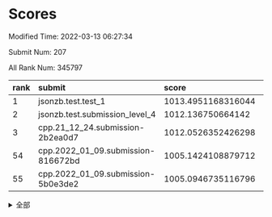 # Scores

Modified Time: 2022-03-13 06:27:34

Submit Num: 207

All Rank Num: 345797

| rank |               submit               |       score        |       sigma        | pk_num |
| :--- | :--------------------------------- | :----------------- | :----------------- | :----- |
| 1    | jsonzb.test.test_1                 | 1013.4951168316044 | 0.8341578134681302 | 6686   |
| 2    | jsonzb.test.submission_level_4     | 1012.136750664142  | 0.7943272670853478 | 6684   |
| 3    | cpp.21_12_24.submission-2b2ea0d7   | 1012.0526352426298 | 0.7828031530632411 | 6681   |
| 54   | cpp.2022_01_09.submission-816672bd | 1005.1424108879712 | 0.7163465270517351 | 6681   |
| 55   | cpp.2022_01_09.submission-5b0e3de2 | 1005.0946735116796 | 0.7054320072416875 | 6685   |


<details>
<summary>全部</summary>

| rank |                 submit                 |       score        |       sigma        | pk_num |
| :--- | :------------------------------------- | :----------------- | :----------------- | :----- |
| 1    | jsonzb.test.test_1                     | 1013.4951168316044 | 0.8341578134681302 | 6686   |
| 2    | jsonzb.test.submission_level_4         | 1012.136750664142  | 0.7943272670853478 | 6684   |
| 3    | cpp.21_12_24.submission-2b2ea0d7       | 1012.0526352426298 | 0.7828031530632411 | 6681   |
| 4    | gobigger.level_3.submission_level_3_21 | 1011.579288993591  | 0.7738836172047774 | 6680   |
| 5    | gobigger.level_3.submission_level_3_16 | 1011.5383583260123 | 0.7731082971421429 | 6684   |
| 6    | gobigger.level_3.submission_level_3_15 | 1011.4791155269097 | 0.7614830263208343 | 6680   |
| 7    | gobigger.level_3.submission_level_3_6  | 1011.3943324689589 | 0.7887826549142294 | 6685   |
| 8    | gobigger.level_3.submission_level_3_20 | 1011.3525063033508 | 0.796590395164161  | 6677   |
| 9    | gobigger.level_3.submission_level_3_9  | 1011.1890570211461 | 0.7611096248551505 | 6682   |
| 10   | gobigger.level_3.submission_level_3_42 | 1011.0611841534827 | 0.7897118666395788 | 6681   |
| 11   | gobigger.level_3.submission_level_3_19 | 1010.8368666464992 | 0.7751274735112752 | 6684   |
| 12   | gobigger.level_3.submission_level_3_39 | 1010.6769746778713 | 0.7535945650002991 | 6685   |
| 13   | gobigger.level_3.submission_level_3_0  | 1010.6459569916806 | 0.767574415088428  | 6680   |
| 14   | gobigger.level_3.submission_level_3_29 | 1010.6335734729696 | 0.7544917981652021 | 6681   |
| 15   | gobigger.level_3.submission_level_3_36 | 1010.5959295590276 | 0.7586169185040358 | 6683   |
| 16   | gobigger.level_3.submission_level_3_27 | 1010.5684916933187 | 0.8053574242979703 | 6682   |
| 17   | gobigger.level_3.submission_level_3_4  | 1010.480360950533  | 0.7541946232837425 | 6684   |
| 18   | gobigger.level_3.submission_level_3_33 | 1010.4696874466892 | 0.7896335973796312 | 6681   |
| 19   | gobigger.level_3.submission_level_3_34 | 1010.4199927920154 | 0.804680921793405  | 6682   |
| 20   | gobigger.level_3.submission_level_3_41 | 1010.392962717302  | 0.769343785069845  | 6685   |
| 21   | gobigger.level_3.submission_level_3_13 | 1010.3737059492772 | 0.7629768607690292 | 6678   |
| 22   | gobigger.level_3.submission_level_3_22 | 1010.3063793730115 | 0.7447967478247581 | 6677   |
| 23   | gobigger.level_3.submission_level_3_47 | 1010.2101978029763 | 0.7360700428200143 | 6677   |
| 24   | gobigger.level_3.submission_level_3_30 | 1010.0804915911077 | 0.7535993699981922 | 6675   |
| 25   | gobigger.level_3.submission_level_3_28 | 1010.0092180781281 | 0.7544216577156586 | 6687   |
| 26   | gobigger.level_3.submission_level_3_35 | 1009.9602791701662 | 0.7607124636678668 | 6683   |
| 27   | gobigger.level_3.submission_level_3_10 | 1009.9574612727332 | 0.7556717136755541 | 6682   |
| 28   | gobigger.level_3.submission_level_3_26 | 1009.9473682129177 | 0.7616270680855609 | 6686   |
| 29   | gobigger.level_3.submission_level_3_24 | 1009.8577873205867 | 0.7408017526192445 | 6687   |
| 30   | gobigger.level_3.submission_level_3_31 | 1009.8092815002159 | 0.7534589920121328 | 6685   |
| 31   | gobigger.level_3.submission_level_3_23 | 1009.7881097300495 | 0.7482691538864612 | 6678   |
| 32   | gobigger.level_3.submission_level_3_25 | 1009.7821956034476 | 0.7557228871516912 | 6685   |
| 33   | gobigger.level_3.submission_level_3_44 | 1009.7760534375069 | 0.752072771468082  | 6679   |
| 34   | gobigger.level_3.submission_level_3_7  | 1009.736178966612  | 0.7365437574045732 | 6684   |
| 35   | gobigger.level_3.submission_level_3_12 | 1009.5936371745476 | 0.7577345325027143 | 6683   |
| 36   | gobigger.level_3.submission_level_3_45 | 1009.5902933025932 | 0.7638119012267275 | 6689   |
| 37   | gobigger.level_3.submission_level_3_32 | 1009.5863108904974 | 0.7762962391919485 | 6683   |
| 38   | gobigger.level_3.submission_level_3_5  | 1009.5479010405522 | 0.7816245048399248 | 6680   |
| 39   | gobigger.level_3.submission_level_3_48 | 1009.4541824043536 | 0.7397718477575819 | 6683   |
| 40   | gobigger.level_3.submission_level_3_11 | 1009.429948387043  | 0.742342107795449  | 6679   |
| 41   | gobigger.level_3.submission_level_3_40 | 1009.4180429899232 | 0.7376282547264915 | 6681   |
| 42   | gobigger.level_3.submission_level_3_2  | 1009.3380019098086 | 0.7539847414675745 | 6681   |
| 43   | gobigger.level_3.submission_level_3_43 | 1009.2775089890215 | 0.7679793201090251 | 6687   |
| 44   | gobigger.level_3.submission_level_3_1  | 1009.2749455443288 | 0.7543510074623615 | 6678   |
| 45   | gobigger.level_3.submission_level_3_37 | 1009.1589226328736 | 0.7589328030368866 | 6682   |
| 46   | gobigger.level_3.submission_level_3_46 | 1009.1110894066719 | 0.7362661811930052 | 6684   |
| 47   | gobigger.level_3.submission_level_3_8  | 1009.0725901125858 | 0.7534775596174975 | 6679   |
| 48   | gobigger.level_3.submission_level_3_49 | 1008.9948378890347 | 0.7474314677547684 | 6678   |
| 49   | gobigger.level_3.submission_level_3_18 | 1008.947368787396  | 0.7414671275903424 | 6688   |
| 50   | gobigger.level_3.submission_level_3_14 | 1008.6903692482095 | 0.7462283709525186 | 6682   |
| 51   | gobigger.level_3.submission_level_3_17 | 1008.3885401535236 | 0.758371007228242  | 6684   |
| 52   | gobigger.level_3.submission_level_3_3  | 1008.2018378502343 | 0.7349503090523167 | 6681   |
| 53   | gobigger.level_3.submission_level_3_38 | 1008.1723811866875 | 0.7338897095747728 | 6683   |
| 54   | cpp.2022_01_09.submission-816672bd     | 1005.1424108879712 | 0.7163465270517351 | 6681   |
| 55   | cpp.2022_01_09.submission-5b0e3de2     | 1005.0946735116796 | 0.7054320072416875 | 6685   |
| 56   | gobigger.level_1.submission_level_1_36 | 1004.7298439105299 | 0.7049837844648459 | 6688   |
| 57   | gobigger.level_1.submission_level_1_0  | 1004.7008153276855 | 0.7103671788874553 | 6680   |
| 58   | gobigger.level_1.submission_level_1_48 | 1004.3299341282496 | 0.7275217291216453 | 6688   |
| 59   | gobigger.level_1.submission_level_1_34 | 1004.2579648417868 | 0.7310265152162624 | 6676   |
| 60   | gobigger.level_1.submission_level_1_29 | 1004.1402146211157 | 0.7177067021818189 | 6683   |
| 61   | gobigger.level_1.submission_level_1_7  | 1004.1019383667135 | 0.7164824718846181 | 6689   |
| 62   | gobigger.level_1.submission_level_1_49 | 1004.0930514840256 | 0.7155262806646409 | 6681   |
| 63   | gobigger.level_1.submission_level_1_6  | 1004.0749404686411 | 0.7260298401429358 | 6687   |
| 64   | gobigger.level_1.submission_level_1_8  | 1003.9765971717292 | 0.7132101785295019 | 6679   |
| 65   | gobigger.level_1.submission_level_1_26 | 1003.9388777801558 | 0.7360810918821121 | 6681   |
| 66   | gobigger.level_1.submission_level_1_21 | 1003.8669006878442 | 0.7099385123320442 | 6684   |
| 67   | gobigger.level_1.submission_level_1_33 | 1003.8485795075796 | 0.7159039263588486 | 6684   |
| 68   | gobigger.level_1.submission_level_1_46 | 1003.7091610398339 | 0.7206335088254295 | 6683   |
| 69   | gobigger.level_1.submission_level_1_19 | 1003.6729922142687 | 0.7370330760718403 | 6683   |
| 70   | gobigger.level_1.submission_level_1_18 | 1003.6414729142301 | 0.7203143523465098 | 6681   |
| 71   | gobigger.level_1.submission_level_1_13 | 1003.6321400693031 | 0.7155228934294002 | 6678   |
| 72   | gobigger.level_1.submission_level_1_41 | 1003.6125283895589 | 0.7138558046326111 | 6680   |
| 73   | gobigger.level_1.submission_level_1_15 | 1003.603360532999  | 0.7110048112583649 | 6677   |
| 74   | gobigger.level_1.submission_level_1_40 | 1003.6009114552891 | 0.7284566102989902 | 6687   |
| 75   | gobigger.level_1.submission_level_1_37 | 1003.5760010170455 | 0.7278567805044293 | 6682   |
| 76   | gobigger.level_1.submission_level_1_1  | 1003.5504289934591 | 0.7199417844355919 | 6680   |
| 77   | gobigger.level_1.submission_level_1_17 | 1003.5239693243719 | 0.7117117557518734 | 6689   |
| 78   | gobigger.level_1.submission_level_1_12 | 1003.5039562279726 | 0.7169810350799785 | 6682   |
| 79   | gobigger.level_1.submission_level_1_31 | 1003.5017413037616 | 0.7144602131213794 | 6681   |
| 80   | gobigger.level_1.submission_level_1_2  | 1003.4408285398562 | 0.7118124753901637 | 6681   |
| 81   | gobigger.level_1.submission_level_1_32 | 1003.2632106384655 | 0.7057564023885292 | 6683   |
| 82   | gobigger.level_1.submission_level_1_22 | 1003.2169405847034 | 0.7188171444314557 | 6682   |
| 83   | gobigger.level_1.submission_level_1_43 | 1003.2137937001429 | 0.7074411698191116 | 6685   |
| 84   | gobigger.level_1.submission_level_1_27 | 1003.2073721009237 | 0.7207478198863368 | 6683   |
| 85   | gobigger.level_1.submission_level_1_42 | 1003.1685412520402 | 0.7142592486486702 | 6678   |
| 86   | gobigger.level_1.submission_level_1_35 | 1003.0492581765994 | 0.7114578069597407 | 6681   |
| 87   | gobigger.level_1.submission_level_1_11 | 1003.0412974413167 | 0.721086862655819  | 6680   |
| 88   | gobigger.level_1.submission_level_1_24 | 1003.0244508837062 | 0.7223318198146754 | 6684   |
| 89   | gobigger.level_1.submission_level_1_38 | 1003.0212494251842 | 0.7126091733573839 | 6679   |
| 90   | gobigger.level_1.submission_level_1_16 | 1002.975640914153  | 0.7056172067925399 | 6685   |
| 91   | gobigger.level_1.submission_level_1_3  | 1002.9526667302231 | 0.7262542810344709 | 6681   |
| 92   | gobigger.level_1.submission_level_1_10 | 1002.9123881910537 | 0.7162189531231764 | 6686   |
| 93   | gobigger.level_1.submission_level_1_20 | 1002.8885860766576 | 0.7086530415362087 | 6678   |
| 94   | gobigger.level_1.submission_level_1_39 | 1002.8021485735942 | 0.7192785696442432 | 6682   |
| 95   | gobigger.level_1.submission_level_1_45 | 1002.7966836391374 | 0.7262296838741901 | 6683   |
| 96   | gobigger.level_1.submission_level_1_5  | 1002.6460276248564 | 0.708388383313145  | 6683   |
| 97   | gobigger.level_1.submission_level_1_28 | 1002.4796628561216 | 0.7190800925940981 | 6685   |
| 98   | gobigger.level_1.submission_level_1_4  | 1002.3825627996299 | 0.7136381853993886 | 6682   |
| 99   | gobigger.level_1.submission_level_1_14 | 1002.3215673112471 | 0.7048859149303414 | 6680   |
| 100  | gobigger.level_1.submission_level_1_23 | 1002.2959938884674 | 0.7060341328715329 | 6679   |
| 101  | gobigger.level_1.submission_level_1_44 | 1002.2280345506992 | 0.7235642681201214 | 6684   |
| 102  | gobigger.level_1.submission_level_1_9  | 1002.1893501690821 | 0.717931032598973  | 6685   |
| 103  | gobigger.level_1.submission_level_1_47 | 1002.1134586377655 | 0.7067922904174403 | 6685   |
| 104  | gobigger.level_1.submission_level_1_30 | 1001.9522624300433 | 0.7241766404210288 | 6679   |
| 105  | gobigger.level_1.submission_level_1_25 | 1001.70011394631   | 0.7008866744451068 | 6681   |
| 106  | gobigger.random.submission_random_6    | 997.2567504874482  | 0.7127914440527419 | 6684   |
| 107  | gobigger.random.submission_random_47   | 997.0648460943354  | 0.7160638713855676 | 6673   |
| 108  | gobigger.random.submission_random_45   | 996.9767469757356  | 0.705621511893753  | 6683   |
| 109  | gobigger.random.submission_random_32   | 996.9735569549933  | 0.7041748636803399 | 6685   |
| 110  | gobigger.random.submission_random_11   | 996.8874227349339  | 0.7077098498716087 | 6684   |
| 111  | gobigger.random.submission_random_40   | 996.8427508277265  | 0.7009449694881856 | 6684   |
| 112  | gobigger.random.submission_random_38   | 996.8332432328635  | 0.7008094002855347 | 6683   |
| 113  | gobigger.random.submission_random_15   | 996.750384475001   | 0.7011909849915267 | 6680   |
| 114  | gobigger.random.submission_random_25   | 996.6849043173813  | 0.7226601981180715 | 6680   |
| 115  | gobigger.random.submission_random_29   | 996.5653472466902  | 0.7045204411868602 | 6684   |
| 116  | gobigger.random.submission_random_27   | 996.4943910346312  | 0.7082210682108995 | 6682   |
| 117  | gobigger.random.submission_random_10   | 996.4704167226822  | 0.6966988218226108 | 6679   |
| 118  | gobigger.random.submission_random_23   | 996.4565498313025  | 0.7164593865615075 | 6684   |
| 119  | gobigger.random.submission_random_3    | 996.4233308702546  | 0.698116598468491  | 6686   |
| 120  | gobigger.random.submission_random_35   | 996.4072837151549  | 0.7134868116879436 | 6682   |
| 121  | gobigger.random.submission_random_5    | 996.2099531047933  | 0.7102512611620041 | 6683   |
| 122  | gobigger.random.submission_random_37   | 996.1899922199102  | 0.7106817939716926 | 6681   |
| 123  | gobigger.random.submission_random_14   | 996.1829469125804  | 0.7057826359203215 | 6678   |
| 124  | gobigger.random.submission_random_49   | 996.1694138963619  | 0.7115933663350603 | 6685   |
| 125  | gobigger.random.submission_random_20   | 996.1510262942576  | 0.702123734814549  | 6684   |
| 126  | gobigger.random.submission_random_46   | 996.1381882274477  | 0.708018404529003  | 6673   |
| 127  | gobigger.random.submission_random_17   | 996.0285625203009  | 0.6996973237418489 | 6676   |
| 128  | gobigger.random.submission_random_30   | 996.0114421222835  | 0.7220918732130444 | 6688   |
| 129  | gobigger.random.submission_random_18   | 995.981425976366   | 0.7055673642476518 | 6680   |
| 130  | gobigger.random.submission_random_24   | 995.909292993171   | 0.7056738432507917 | 6683   |
| 131  | gobigger.random.submission_random_0    | 995.8981716121914  | 0.7091323824185917 | 6687   |
| 132  | gobigger.random.submission_random_28   | 995.876664901108   | 0.7101382643962084 | 6682   |
| 133  | gobigger.random.submission_random_42   | 995.8618560228879  | 0.7077346240179554 | 6679   |
| 134  | gobigger.random.submission_random_21   | 995.8207102553794  | 0.7089674674490231 | 6685   |
| 135  | gobigger.random.submission_random_16   | 995.7987134592605  | 0.7009580328274445 | 6679   |
| 136  | gobigger.random.submission_random_48   | 995.7664479395826  | 0.7144506232384954 | 6684   |
| 137  | gobigger.random.submission_random_7    | 995.7157216438826  | 0.7204137620136697 | 6678   |
| 138  | gobigger.random.submission_random_44   | 995.6774337807058  | 0.7143162957850299 | 6683   |
| 139  | gobigger.random.submission_random_9    | 995.6270431946355  | 0.699778773403592  | 6684   |
| 140  | gobigger.random.submission_random_34   | 995.5823716614921  | 0.7021908246950725 | 6681   |
| 141  | gobigger.random.submission_random_26   | 995.5474726029897  | 0.7062725324677587 | 6682   |
| 142  | gobigger.random.submission_random_1    | 995.4339516203648  | 0.7067593263248826 | 6674   |
| 143  | gobigger.random.submission_random_22   | 995.426368770193   | 0.7033761800670005 | 6681   |
| 144  | gobigger.random.submission_random_2    | 995.4220691937719  | 0.7014930393364969 | 6684   |
| 145  | gobigger.random.submission_random_19   | 995.3816257014976  | 0.7112412327314702 | 6680   |
| 146  | gobigger.random.submission_random_12   | 995.3481771566748  | 0.7157585625055266 | 6684   |
| 147  | gobigger.random.submission_random_39   | 995.3237035769348  | 0.7188572150694534 | 6678   |
| 148  | gobigger.random.submission_random_41   | 995.3145616121858  | 0.7106080745488418 | 6686   |
| 149  | gobigger.random.submission_random_31   | 995.2048471128436  | 0.718034355256632  | 6681   |
| 150  | gobigger.random.submission_random_43   | 995.1942968404924  | 0.7129575434688519 | 6681   |
| 151  | gobigger.random.submission_random_36   | 995.156684334428   | 0.6994629329303094 | 6678   |
| 152  | gobigger.random.submission_random_8    | 995.0097418341147  | 0.7226717401641881 | 6686   |
| 153  | gobigger.random.submission_random_4    | 994.9730317702606  | 0.7183034725472155 | 6682   |
| 154  | gobigger.random.submission_random_33   | 994.968363825737   | 0.7115098714106907 | 6684   |
| 155  | gobigger.random.submission_random_13   | 994.9499186875519  | 0.7153734052394108 | 6685   |
| 156  | gobigger.level_2.submission_level_2_9  | 993.8182392466643  | 0.7138265849964461 | 6681   |
| 157  | gobigger.level_2.submission_level_2_4  | 993.7104659337851  | 0.7342178526790437 | 6683   |
| 158  | gobigger.level_2.submission_level_2_0  | 993.6116631924998  | 0.7361920165377879 | 6683   |
| 159  | gobigger.level_2.submission_level_2_38 | 993.3512933222545  | 0.720658961076845  | 6681   |
| 160  | gobigger.level_2.submission_level_2_16 | 993.2382453530442  | 0.7368685305396994 | 6682   |
| 161  | gobigger.level_2.submission_level_2_46 | 993.1013681588857  | 0.7563182134791675 | 6686   |
| 162  | gobigger.level_2.submission_level_2_35 | 993.0527965075096  | 0.7575279527526425 | 6681   |
| 163  | gobigger.level_2.submission_level_2_48 | 992.9043525235176  | 0.7574458000824438 | 6682   |
| 164  | gobigger.level_2.submission_level_2_31 | 992.8083318066039  | 0.7519840445328051 | 6681   |
| 165  | gobigger.level_2.submission_level_2_32 | 992.8071122936874  | 0.7633978752108289 | 6683   |
| 166  | gobigger.level_2.submission_level_2_25 | 992.7793801370611  | 0.7398618319328895 | 6679   |
| 167  | gobigger.level_2.submission_level_2_47 | 992.7492122485637  | 0.7291784216561911 | 6677   |
| 168  | gobigger.level_2.submission_level_2_26 | 992.6539903997248  | 0.7666460038158867 | 6685   |
| 169  | gobigger.level_2.submission_level_2_7  | 992.6189450931887  | 0.7560130161405744 | 6683   |
| 170  | gobigger.level_2.submission_level_2_10 | 992.6057171808686  | 0.7521611977637155 | 6682   |
| 171  | gobigger.level_2.submission_level_2_42 | 992.5346011545219  | 0.7417278229738407 | 6679   |
| 172  | gobigger.level_2.submission_level_2_17 | 992.5325200092853  | 0.7515728770760087 | 6684   |
| 173  | gobigger.level_2.submission_level_2_29 | 992.4752315299062  | 0.7418424492890079 | 6683   |
| 174  | gobigger.level_2.submission_level_2_49 | 992.4346936614254  | 0.731164762340234  | 6687   |
| 175  | gobigger.level_2.submission_level_2_39 | 992.4244225682006  | 0.7339071267940637 | 6683   |
| 176  | gobigger.level_2.submission_level_2_28 | 992.4224745438091  | 0.7497730857068744 | 6681   |
| 177  | gobigger.level_2.submission_level_2_22 | 992.405907331845   | 0.743287234243015  | 6686   |
| 178  | gobigger.level_2.submission_level_2_21 | 992.3595217367922  | 0.7439164152920325 | 6683   |
| 179  | gobigger.level_2.submission_level_2_14 | 992.345431617849   | 0.7465892924144436 | 6683   |
| 180  | gobigger.level_2.submission_level_2_8  | 992.3244662358588  | 0.7561329892916926 | 6685   |
| 181  | gobigger.level_2.submission_level_2_43 | 992.0952182607222  | 0.7440411362116802 | 6682   |
| 182  | gobigger.level_2.submission_level_2_19 | 992.0927629136947  | 0.7477763303696694 | 6681   |
| 183  | gobigger.level_2.submission_level_2_6  | 992.0399587691243  | 0.7497220659915264 | 6680   |
| 184  | gobigger.level_2.submission_level_2_23 | 991.9732298266956  | 0.7558510318841308 | 6679   |
| 185  | gobigger.level_2.submission_level_2_45 | 991.9409494251224  | 0.759158180317861  | 6685   |
| 186  | gobigger.level_2.submission_level_2_2  | 991.9355836679896  | 0.7366824457765244 | 6682   |
| 187  | gobigger.level_2.submission_level_2_33 | 991.9162863205734  | 0.7666379743550649 | 6680   |
| 188  | gobigger.level_2.submission_level_2_1  | 991.7751718762088  | 0.7444139293560484 | 6682   |
| 189  | gobigger.level_2.submission_level_2_27 | 991.7387189145211  | 0.7421412188910438 | 6678   |
| 190  | gobigger.level_2.submission_level_2_41 | 991.664249069409   | 0.7471939364105792 | 6690   |
| 191  | gobigger.level_2.submission_level_2_34 | 991.6247997177803  | 0.7465941374115039 | 6682   |
| 192  | gobigger.level_2.submission_level_2_40 | 991.5103504934195  | 0.7574898004731118 | 6678   |
| 193  | gobigger.level_2.submission_level_2_20 | 991.4932448922525  | 0.7486835758433302 | 6678   |
| 194  | gobigger.level_2.submission_level_2_37 | 991.438014428281   | 0.7551617941755662 | 6686   |
| 195  | gobigger.level_2.submission_level_2_12 | 991.4354451388234  | 0.7693349960153336 | 6682   |
| 196  | gobigger.level_2.submission_level_2_24 | 991.4278496863244  | 0.7699303261285315 | 6679   |
| 197  | gobigger.level_2.submission_level_2_30 | 991.2997130669702  | 0.7467302916966393 | 6684   |
| 198  | gobigger.level_2.submission_level_2_5  | 991.2509690968701  | 0.7618141441669887 | 6683   |
| 199  | gobigger.level_2.submission_level_2_3  | 991.1025285474187  | 0.7585343832356436 | 6683   |
| 200  | gobigger.level_2.submission_level_2_36 | 991.0859731247473  | 0.7450917035055666 | 6683   |
| 201  | gobigger.level_2.submission_level_2_13 | 991.0491616755103  | 0.7512482542839752 | 6683   |
| 202  | gobigger.level_2.submission_level_2_18 | 990.9784549992435  | 0.7392294326417862 | 6680   |
| 203  | gobigger.level_2.submission_level_2_44 | 990.9761609405758  | 0.7463090663567168 | 6677   |
| 204  | gobigger.level_2.submission_level_2_11 | 990.8369255033708  | 0.774164144980377  | 6683   |
| 205  | gobigger.level_2.submission_level_2_15 | 990.600326164461   | 0.7595966259974358 | 6679   |
| 206  | gobigger.none.submission_none_1        | 976.9952260475699  | 1.3672702351155817 | 6676   |
| 207  | gobigger.none.submission_none_0        | 976.2473237925994  | 1.4569852902871527 | 6683   |

</details>